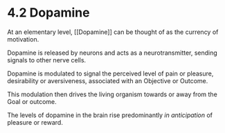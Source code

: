 # 4.2 Dopamine 

At an elementary level, [[Dopamine]] can be thought of as the currency of motivation. 

Dopamine is released by neurons and acts as a neurotransmitter, sending signals to other nerve cells. 

Dopamine is modulated to signal the perceived level of pain or pleasure, desirability or aversiveness, associated with an Objective or Outcome. 

This modulation then drives the living organism towards or away from the Goal or outcome. 

The levels of dopamine in the brain rise predominantly _in anticipation_ of pleasure or reward. 

